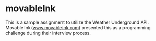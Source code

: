 # movableInk

This is a sample assignment to utilize the Weather Underground API.  Movable Ink(www.movableink.com) presented this as a programming challenge during their interview process.

